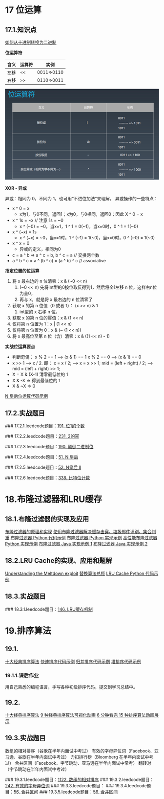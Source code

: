 

# 17 位运算

## 17.1.知识点

[如何从十进制转换为二进制](https://zh.wikihow.com/从十进制转换为二进制)


**位运算符**

|含义|运算符|实例|
|--|--|--|
|左移|<<|0011=>0110|
|右移|>>|0110=>0011|
![avatar](位运算符.jpg)

**XOR - 异或**

异或：相同为 0，不同为 1。也可用“不进位加法”来理解。
异或操作的一些特点：
+ x ^ 0 = x 
  + x为1，与0不同，返回1；x为0，与0相同，返回0；因此 X ^ 0 = x
+ x ^ 1s = ~x // 注意 1s = ~0
  + x ^ (~0) = ~0，当x=1，1 ^ 1 = 0(~1)，当x=0时，0 ^ 1 = 1(~0)
+ x ^ (~x) = 1s
  + x ^ (~x) = ~0，当x=1时，1 ^ (~1) = 1(~0)，当x=0时，0 ^ (~0) = 1(~0)
+ x ^ x = 0
  + 异或的定义，相同为0
+ c = a ^ b => a ^ c = b, b ^ c = a // 交换两个数
+ a ^ b ^ c = a ^ (b ^ c) = (a ^ b) ^ c // associative

**指定位置的位运算**
1. 将 x 最右边的 n 位清零：x & (~0 << n)
   1. (~0 << n) 先将int型的0按位取反得到1，然后将全1左移 n 位，这样右n位为全0，
   2. 再与 x，就是将 x 最右边的 n 位清零了
2. 获取 x 的第 n 位值（0 或者 1）： (x >> n) & 1
   1. int型的 x 右移 n 位，
3. 获取 x 的第 n 位的幂值：x & (1 << n)
4. 仅将第 n 位置为 1：x | (1 << n)
5. 仅将第 n 位置为 0：x & (~ (1 << n))
6. 将 x 最高位至第 n 位（含）清零：x & ((1 << n) - 1)

**实战位运算要点**
+ 判断奇偶：
x % 2 == 1 —> (x & 1) == 1
x % 2 == 0 —> (x & 1) == 0
+ x >> 1 —> x / 2. 
即： x = x / 2; —> x = x >> 1;
mid = (left + right) / 2; —> mid = (left + right) >> 1;
+ X = X & (X-1) 清零最低位的 1
+ X & -X => 得到最低位的 1
+ X & ~X => 0

[N 皇后位运算代码示例](https://shimo.im/docs/YzWa5ZZrZPYWahK2/read)

## 17.2.实战题目

### 17.2.1.leedcode题目：[191. 位1的个数](https://leetcode-cn.com/problems/number-of-1-bits/)


### 17.2.2.leedcode题目：[231. 2的幂](https://leetcode-cn.com/problems/power-of-two/)


### 17.2.3.leedcode题目：[190. 颠倒二进制位](https://leetcode-cn.com/problems/reverse-bits/)


### 17.2.4.leedcode题目：[51. N 皇后](https://leetcode-cn.com/problems/n-queens/description/)


### 17.2.5.leedcode题目：[52. N皇后 II](https://leetcode-cn.com/problems/n-queens-ii/description/)


### 17.2.6.leedcode题目：[338. 比特位计数](https://leetcode-cn.com/problems/counting-bits/description/)




# 18.布隆过滤器和LRU缓存

## 18.1.布隆过滤器的实现及应用

[布隆过滤器的原理和实现](https://www.cnblogs.com/cpselvis/p/6265825.html)
[使用布隆过滤器解决缓存击穿、垃圾邮件识别、集合判重](https://blog.csdn.net/tianyaleixiaowu/article/details/74721877)
[布隆过滤器 Python 代码示例](https://shimo.im/docs/UITYMj1eK88JCJTH)
[布隆过滤器 Python 实现示例](https://www.geeksforgeeks.org/bloom-filters-introduction-and-python-implementation/)
[高性能布隆过滤器 Python 实现示例](https://github.com/jhgg/pybloof)
[布隆过滤器 Java 实现示例 1](https://github.com/lovasoa/bloomfilter/blob/master/src/main/java/BloomFilter.java)
[布隆过滤器 Java 实现示例 2](https://github.com/Baqend/Orestes-Bloomfilter)



## 18.2.LRU Cache的实现、应用和题解

[Understanding the Meltdown exploit](https://www.sqlpassion.at/archive/2018/01/06/understanding-the-meltdown-exploit-in-my-own-simple-words/)
[替换算法总揽](https://en.wikipedia.org/wiki/Cache_replacement_policies)
[LRU Cache Python 代码示例](https://shimo.im/docs/CoyPAyXooGcDuLQo)


## 18.3.实战题目

### 18.3.1.leedcode题目：[146. LRU缓存机制](https://leetcode-cn.com/problems/lru-cache/#/)

# 19.排序算法

## 19.1.
[十大经典排序算法](https://www.cnblogs.com/onepixel/p/7674659.html)
[快速排序代码示例](https://shimo.im/docs/TX9bDbSC7C0CR5XO)
[归并排序代码示例](https://shimo.im/docs/sDXxjjiKf3gLVVAU)
[堆排序代码示例](https://shimo.im/docs/M2xfacKvwzAykhz6)

### 19.1.1.课后作业
用自己熟悉的编程语言，手写各种初级排序代码，提交到学习总结中。


## 19.2.

[十大经典排序算法](https://www.cnblogs.com/onepixel/p/7674659.html)
[9 种经典排序算法可视化动画](https://www.bilibili.com/video/av25136272)
[6 分钟看完 15 种排序算法动画展示](https://www.bilibili.com/video/av63851336)




## 19.3.实战题目 
数组的相对排序（谷歌在半年内面试中考过）
有效的字母异位词（Facebook、亚马逊、谷歌在半年内面试中考过）
力扣排行榜（Bloomberg 在半年内面试中考过）
合并区间（Facebook、字节跳动、亚马逊在半年内面试中常考）
翻转对（字节跳动在半年内面试中考过）

### 19.3.1.leedcode题目：[1122. 数组的相对排序](https://leetcode-cn.com/problems/relative-sort-array/)
### 19.3.2.leedcode题目：[242. 有效的字母异位词](https://leetcode-cn.com/problems/valid-anagram/)
### 19.3.3.leedcode题目：[](https://leetcode-cn.com/problems/design-a-leaderboard/)
### 19.3.4.leedcode题目：[56. 合并区间](https://leetcode-cn.com/problems/merge-intervals/)
### 19.3.5.leedcode题目：[56. 合并区间](https://leetcode-cn.com/problems/reverse-pairs/)

